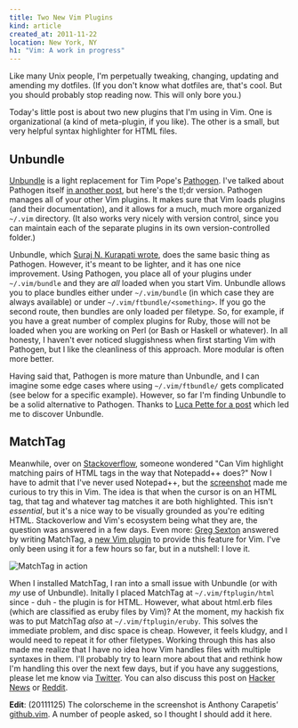 ```yaml
---
title: Two New Vim Plugins
kind: article
created_at: 2011-11-22
location: New York, NY
h1: "Vim: A work in progress"
---
```


Like many Unix people, I'm perpetually tweaking, changing, updating and
amending my dotfiles. (If you don't know what dotfiles are, that's cool.
But you should probably stop reading now. This will only bore you.)

Today's little post is about two new plugins that I'm using in Vim. One is
organizational (a kind of meta-plugin, if you like). The other is a small,
but very helpful syntax highlighter for HTML files.

## Unbundle

[Unbundle][ub-gh] is a light replacement for Tim Pope's [Pathogen][p]. I've
talked about Pathogen itself [in another post][post], but here's the tl;dr
version. Pathogen manages all of your other Vim plugins. It makes sure that
Vim loads plugins (and their documentation), and it allows for a much,
much more organized `~/.vim` directory. (It also works very nicely with
version control, since you can maintain each of the separate plugins in its
own version-controlled folder.)

[ub-gh]: https://github.com/sunaku/vim-unbundle/#readme
[p]: https://github.com/tpope/vim-pathogen
[post]: http://ithaca.arpinum.org/2010/06/28/vim-updates.html

Unbundle, which [Suraj N. Kurapati wrote][snj], does the same basic thing
as Pathogen. However, it's meant to be lighter, and it has one nice
improvement. Using Pathogen, you place all of your plugins under
`~/.vim/bundle` and they are *all* loaded when you start Vim. Unbundle
allows you to place bundles either under `~/.vim/bundle` (in which case
they are always available) or under `~/.vim/ftbundle/<something>`. If you
go the second route, then bundles are only loaded per filetype. So, for
example, if you have a great number of complex plugins for Ruby, those will
not be loaded when you are working on Perl (or Bash or Haskell or
whatever). In all honesty, I haven't ever noticed sluggishness when first
starting Vim with Pathogen, but I like the cleanliness of this approach.
More modular is often more better.

Having said that, Pathogen is more mature than Unbundle, and I can imagine
some edge cases where using `~/.vim/ftbundle/` gets complicated (see below
for a specific example). However, so far I'm finding Unbundle to be a solid
alternative to Pathogen. Thanks to [Luca Pette for a post][lp] which led me
to discover Unbundle.

[snj]: http://snk.tuxfamily.org/log/vim-script-management-system.html
[lp]: http://lucapette.com/vim/rails/vim-for-rails-developers-lazy-modern-configuration/

## MatchTag

Meanwhile, over on [Stackoverflow][so], someone wondered "Can Vim highlight
matching pairs of HTML tags in the way that Notepadd++ does?" Now I have to
admit that I've never used Notepad++, but the [screenshot][shot] made me
curious to try this in Vim. The idea is that when the cursor is on an HTML
tag, that tag and whatever tag matches it are both highlighted. This isn't
*essential*, but it's a nice way to be visually grounded as you're editing
HTML. Stackoverlow and Vim's ecosystem being what they are, the question
was answered in a few days. Even more: [Greg Sexton][gs] answered by
writing MatchTag, a [new Vim plugin][mt] to provide this feature for Vim.
I've only been using it for a few hours so far, but in a nutshell: I love
it.

[gs]: http://www.gregsexton.org/
[mt]: http://www.vim.org/scripts/script.php?script_id=3818

![MatchTag in action](../../../images/matchtag.jpg)

When I installed MatchTag, I ran into a small issue with Unbundle (or with
*my* use of Unbundle). Initally I placed MatchTag at `~/.vim/ftplugin/html`
since - duh - the plugin is for HTML. However, what about html.erb files
(which are classified as eruby files by Vim)? At the moment, my hackish fix
was to put MatchTag *also* at `~/.vim/ftplugin/eruby`. This solves the
immediate problem, and disc space is cheap. However, it feels kludgy, and
I would need to repeat it for other filetypes. Working through this has
also made me realize that I have no idea how Vim handles files with
multiple syntaxes in them. I'll probably try to learn more about that and
rethink how I'm handling this over the next few days, but if you have any
suggestions, please let me know via [Twitter][tel]. You can also discuss
this post on [Hacker News][hn] or [Reddit][r].

**Edit**: (20111125) The colorscheme in the screenshot is Anthony
Carapetis&rsquo; [github.vim][cs]. A number of people asked, so I thought
I should add it here.

[so]: http://stackoverflow.com/questions/8168320/can-vim-highlight-matching-html-tags-like-notepad
[shot]: http://i.stack.imgur.com/swLB4.png
[tel]: https://twitter.com/#!/telemachus
[hn]: http://news.ycombinator.com/item?id=3266233
[r]: http://www.reddit.com/r/vimplugins/comments/mlnir/two_new_vim_plugins/
[cs]: http://www.vim.org/scripts/script.php?script_id=2855
